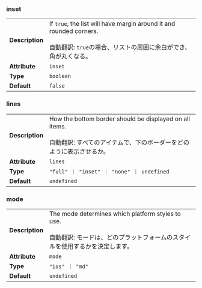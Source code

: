 ### inset

|                 |                                                                                                                                                 |
| --------------- | ----------------------------------------------------------------------------------------------------------------------------------------------- |
| **Description** | If `true`, the list will have margin around it and rounded corners.<br /><br />自動翻訳: `true`の場合、リストの周囲に余白ができ、角が丸くなる。 |
| **Attribute**   | `inset`                                                                                                                                         |
| **Type**        | `boolean`                                                                                                                                       |
| **Default**     | `false`                                                                                                                                         |

### lines

|                 |                                                                                                                                         |
| --------------- | --------------------------------------------------------------------------------------------------------------------------------------- |
| **Description** | How the bottom border should be displayed on all items.<br /><br />自動翻訳: すべてのアイテムで、下のボーダーをどのように表示させるか。 |
| **Attribute**   | `lines`                                                                                                                                 |
| **Type**        | `"full" ｜ "inset" ｜ "none" ｜ undefined`                                                                                              |
| **Default**     | `undefined`                                                                                                                             |

### mode

|                 |                                                                                                                                           |
| --------------- | ----------------------------------------------------------------------------------------------------------------------------------------- |
| **Description** | The mode determines which platform styles to use.<br /><br />自動翻訳: モードは、どのプラットフォームのスタイルを使用するかを決定します。 |
| **Attribute**   | `mode`                                                                                                                                    |
| **Type**        | `"ios" ｜ "md"`                                                                                                                           |
| **Default**     | `undefined`                                                                                                                               |
